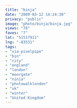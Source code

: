 ```yaml
---
title: "binja"
date: "2009-03-12 14:24:30"
privacy: "public"
image: "photo/binja/binja.jpg"
views: "78"
faves: "7"
lat: "51517911"
lng: "-83531"
tags:
- "via-pixelpipe"
- "bin"
- "city"
- "england"
- "london"
- "moorgate"
- "ninja"
- "photowalklondon"
- "uk"
- "winter"
- "United Kingdom"
---
```

<a href="/photos/2009/03/12/binja"></a>
